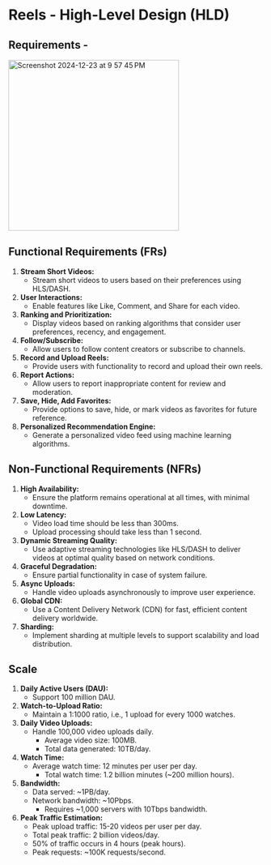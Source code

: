 # Reels - High-Level Design (HLD)

## Requirements - 

<img width="337" alt="Screenshot 2024-12-23 at 9 57 45 PM" src="https://github.com/user-attachments/assets/4b7e920c-03b6-4bd3-bc4c-88dfcdfaabe1" />

## Functional Requirements (FRs)

1. **Stream Short Videos:**
    - Stream short videos to users based on their preferences using HLS/DASH.
2. **User Interactions:**
    - Enable features like Like, Comment, and Share for each video.
3. **Ranking and Prioritization:**
    - Display videos based on ranking algorithms that consider user preferences, recency, and engagement.
4. **Follow/Subscribe:**
    - Allow users to follow content creators or subscribe to channels.
5. **Record and Upload Reels:**
    - Provide users with functionality to record and upload their own reels.
6. **Report Actions:**
    - Allow users to report inappropriate content for review and moderation.
7. **Save, Hide, Add Favorites:**
    - Provide options to save, hide, or mark videos as favorites for future reference.
8. **Personalized Recommendation Engine:**
    - Generate a personalized video feed using machine learning algorithms.

## Non-Functional Requirements (NFRs)

1. **High Availability:**
    - Ensure the platform remains operational at all times, with minimal downtime.
2. **Low Latency:**
    - Video load time should be less than 300ms.
    - Upload processing should take less than 1 second.
3. **Dynamic Streaming Quality:**
    - Use adaptive streaming technologies like HLS/DASH to deliver videos at optimal quality based on network conditions.
4. **Graceful Degradation:**
    - Ensure partial functionality in case of system failure.
5. **Async Uploads:**
    - Handle video uploads asynchronously to improve user experience.
6. **Global CDN:**
    - Use a Content Delivery Network (CDN) for fast, efficient content delivery worldwide.
7. **Sharding:**
    - Implement sharding at multiple levels to support scalability and load distribution.

## Scale

1. **Daily Active Users (DAU):**
    - Support 100 million DAU.
2. **Watch-to-Upload Ratio:**
    - Maintain a 1:1000 ratio, i.e., 1 upload for every 1000 watches.
3. **Daily Video Uploads:**
    - Handle 100,000 video uploads daily.
        - Average video size: 100MB.
        - Total data generated: 10TB/day.
4. **Watch Time:**
    - Average watch time: 12 minutes per user per day.
        - Total watch time: 1.2 billion minutes (~200 million hours).
5. **Bandwidth:**
    - Data served: ~1PB/day.
    - Network bandwidth: ~10Pbps.
        - Requires ~1,000 servers with 10Tbps bandwidth.
6. **Peak Traffic Estimation:**
    - Peak upload traffic: 15-20 videos per user per day.
    - Total peak traffic: 2 billion videos/day.
    - 50% of traffic occurs in 4 hours (peak hours).
    - Peak requests: ~100K requests/second.

